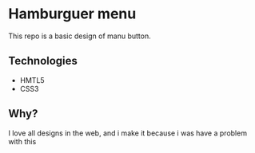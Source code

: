 # Hamburguer menu

This repo is a basic design of manu button.

## Technologies

 - HMTL5
 - CSS3

## Why?

I love all designs in the web, and i make it because i was have a problem with this
